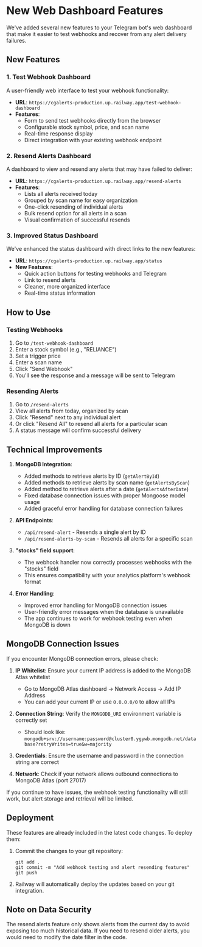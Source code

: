 # New Web Dashboard Features

We've added several new features to your Telegram bot's web dashboard that make it easier to test webhooks and recover from any alert delivery failures.

## New Features

### 1. Test Webhook Dashboard

A user-friendly web interface to test your webhook functionality:

- **URL**: `https://cgalerts-production.up.railway.app/test-webhook-dashboard`
- **Features**:
  - Form to send test webhooks directly from the browser
  - Configurable stock symbol, price, and scan name
  - Real-time response display
  - Direct integration with your existing webhook endpoint

### 2. Resend Alerts Dashboard

A dashboard to view and resend any alerts that may have failed to deliver:

- **URL**: `https://cgalerts-production.up.railway.app/resend-alerts`
- **Features**:
  - Lists all alerts received today
  - Grouped by scan name for easy organization
  - One-click resending of individual alerts
  - Bulk resend option for all alerts in a scan
  - Visual confirmation of successful resends

### 3. Improved Status Dashboard

We've enhanced the status dashboard with direct links to the new features:

- **URL**: `https://cgalerts-production.up.railway.app/status`
- **New Features**:
  - Quick action buttons for testing webhooks and Telegram
  - Link to resend alerts
  - Cleaner, more organized interface
  - Real-time status information

## How to Use

### Testing Webhooks

1. Go to `/test-webhook-dashboard`
2. Enter a stock symbol (e.g., "RELIANCE")
3. Set a trigger price
4. Enter a scan name
5. Click "Send Webhook"
6. You'll see the response and a message will be sent to Telegram

### Resending Alerts

1. Go to `/resend-alerts`
2. View all alerts from today, organized by scan
3. Click "Resend" next to any individual alert
4. Or click "Resend All" to resend all alerts for a particular scan
5. A status message will confirm successful delivery

## Technical Improvements

1. **MongoDB Integration**:
   - Added methods to retrieve alerts by ID (`getAlertById`)
   - Added methods to retrieve alerts by scan name (`getAlertsByScan`)
   - Added method to retrieve alerts after a date (`getAlertsAfterDate`)
   - Fixed database connection issues with proper Mongoose model usage
   - Added graceful error handling for database connection failures

2. **API Endpoints**:
   - `/api/resend-alert` - Resends a single alert by ID
   - `/api/resend-alerts-by-scan` - Resends all alerts for a specific scan

3. **"stocks" field support**:
   - The webhook handler now correctly processes webhooks with the "stocks" field
   - This ensures compatibility with your analytics platform's webhook format

4. **Error Handling**:
   - Improved error handling for MongoDB connection issues
   - User-friendly error messages when the database is unavailable
   - The app continues to work for webhook testing even when MongoDB is down

## MongoDB Connection Issues

If you encounter MongoDB connection errors, please check:

1. **IP Whitelist**: Ensure your current IP address is added to the MongoDB Atlas whitelist
   - Go to MongoDB Atlas dashboard → Network Access → Add IP Address
   - You can add your current IP or use `0.0.0.0/0` to allow all IPs

2. **Connection String**: Verify the `MONGODB_URI` environment variable is correctly set
   - Should look like: `mongodb+srv://username:password@cluster0.ygywb.mongodb.net/database?retryWrites=true&w=majority`

3. **Credentials**: Ensure the username and password in the connection string are correct

4. **Network**: Check if your network allows outbound connections to MongoDB Atlas (port 27017)

If you continue to have issues, the webhook testing functionality will still work, but alert storage and retrieval will be limited.

## Deployment

These features are already included in the latest code changes. To deploy them:

1. Commit the changes to your git repository:
   ```
   git add .
   git commit -m "Add webhook testing and alert resending features"
   git push
   ```

2. Railway will automatically deploy the updates based on your git integration.

## Note on Data Security

The resend alerts feature only shows alerts from the current day to avoid exposing too much historical data. If you need to resend older alerts, you would need to modify the date filter in the code. 